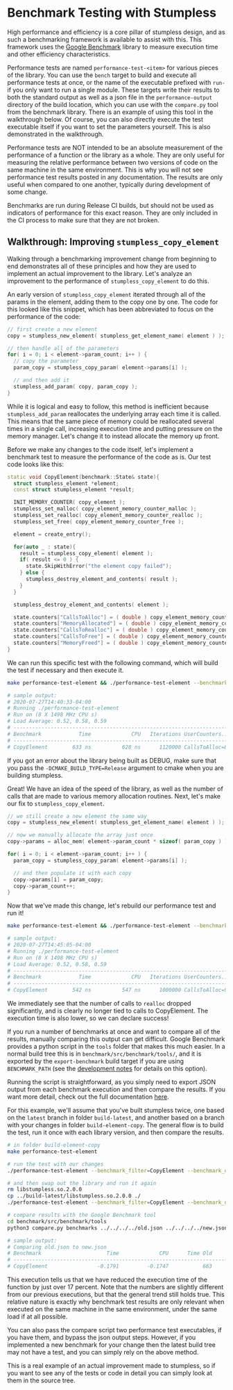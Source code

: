 # Benchmark Testing with Stumpless

High performance and efficiency is a core pillar of stumpless design, and as
such a benchmarking framework is available to assist with this. This framework
uses the [Google Benchmark](https://github.com/google/benchmark) library to
measure execution time and other efficiency characteristics.

Performance tests are named `performance-test-<item>` for various pieces of the
library. You can use the `bench` target to build and execute all performance
tests at once, or the name of the executable prefixed with `run-` if you only
want to run a single module. These targets write their results to both the
standard output as well as a json file in the `performance-output` directory of
the build location, which you can use with the `compare.py` tool from the
benchmark library. There is an example of using this tool in the walkthrough
below. Of course, you can also directly execute the test executable itself if
you want to set the parameters yourself. This is also demonstrated in the
walkthrough.

Performance tests are NOT intended to be an absolute measurement of the
performance of a function or the library as a whole. They are only useful for
measuring the relative performance between two versions of code on the same
machine in the same environment. This is why you will not see performance
test results posted in any documentation. The results are only useful when
compared to one another, typically during development of some change.

Benchmarks are run during Release CI builds, but should not be used as
indicators of performance for this exact reason. They are only included in the
CI process to make sure that they are not broken.

## Walkthrough: Improving `stumpless_copy_element`

Walking through a benchmarking improvement change from beginning to end
demonstrates all of these principles and how they are used to implement an
actual improvement to the library. Let's analyze an improvement to the
performance of `stumpless_copy_element` to do this.

An early version of `stumpless_copy_element` iterated through all of the
params in the element, adding them to the copy one by one. The code for this
looked like this snippet, which has been abbreviated to focus on the performance
of the code:

```c
// first create a new element
copy = stumpless_new_element( stumpless_get_element_name( element ) );

// then handle all of the parameters
for( i = 0; i < element->param_count; i++ ) {
  // copy the parameter
  param_copy = stumpless_copy_param( element->params[i] );

  // and then add it
  stumpless_add_param( copy, param_copy );
}
```

While it is logical and easy to follow, this method is inefficient because
`stumpless_add_param` reallocates the underlying array each time it is called.
This means that the same piece of memory could be reallocated several times in
a single call, increasing execution time and putting pressure on the memory
manager. Let's change it to instead allocate the memory up front.

Before we make any changes to the code itself, let's implement a benchmark test
to measure the performance of the code as is. Our test code looks like this:

```cpp
static void CopyElement(benchmark::State& state){
  struct stumpless_element *element;
  const struct stumpless_element *result;

  INIT_MEMORY_COUNTER( copy_element );
  stumpless_set_malloc( copy_element_memory_counter_malloc );
  stumpless_set_realloc( copy_element_memory_counter_realloc );
  stumpless_set_free( copy_element_memory_counter_free );

  element = create_entry();

  for(auto _ : state){
    result = stumpless_copy_element( element );
    if( result <= 0 ) {
      state.SkipWithError("the element copy failed");
    } else {
      stumpless_destroy_element_and_contents( result );
    }
  }

  stumpless_destroy_element_and_contents( element );

  state.counters["CallsToAlloc"] = ( double ) copy_element_memory_counter.malloc_count;
  state.counters["MemoryAllocated"] = ( double ) copy_element_memory_counter.alloc_total;
  state.counters["CallsToRealloc"] = ( double ) copy_element_memory_counter.realloc_count;
  state.counters["CallsToFree"] = ( double ) copy_element_memory_counter.free_count;
  state.counters["MemoryFreed"] = ( double ) copy_element_memory_counter.free_total;
}
```

We can run this specific test with the following command, which will build the
test if necessary and then execute it.

```sh
make performance-test-element && ./performance-test-element --benchmark_filter=CopyElement

# sample output:
# 2020-07-27T14:40:33-04:00
# Running ./performance-test-element
# Run on (8 X 1498 MHz CPU s)
# Load Average: 0.52, 0.58, 0.59
# ----------------------------------------------------------------------
# Benchmark            Time             CPU   Iterations UserCounters...
# ----------------------------------------------------------------------
# CopyElement        633 ns          628 ns      1120000 CallsToAlloc=8.96001M CallsToFree=10.08M CallsToRealloc=2.24M MemoryAllocated=181.44M MemoryFreed=181.44M
```

If you got an error about the library being built as DEBUG, make sure that you
pass the `-DCMAKE_BUILD_TYPE=Release` argument to cmake when you are building
stumpless.

Great! We have an idea of the speed of the library, as well as the number of
calls that are made to various memory allocation routines. Next, let's make our
fix to `stumpless_copy_element`.

```c
// we still create a new element the same way
copy = stumpless_new_element( stumpless_get_element_name( element ) );

// now we manually allocate the array just once
copy->params = alloc_mem( element->param_count * sizeof( param_copy ) );

for( i = 0; i < element->param_count; i++ ) {
  param_copy = stumpless_copy_param( element->params[i] );

  // and then populate it with each copy
  copy->params[i] = param_copy;
  copy->param_count++;
}
```

Now that we've made this change, let's rebuild our performance test and run it!

```sh
make performance-test-element && ./performance-test-element --benchmark_filter=CopyElement

# sample output:
# 2020-07-27T14:45:05-04:00
# Running ./performance-test-element
# Run on (8 X 1498 MHz CPU s)
# Load Average: 0.52, 0.58, 0.59
# ----------------------------------------------------------------------
# Benchmark            Time             CPU   Iterations UserCounters...
# ----------------------------------------------------------------------
# CopyElement        542 ns          547 ns      1000000 CallsToAlloc=9.00001M CallsToFree=9.00001M CallsToRealloc=2 MemoryAllocated=162M MemoryFreed=162M
```

We immediately see that the number of calls to `realloc` dropped significantly,
and is clearly no longer tied to calls to CopyElement. The execution time is
also lower, so we can declare success!

If you run a number of benchmarks at once and want to compare all of the
results, manually comparing this output can get difficult. Google Benchmark
provides a python script in the `tools` folder that makes this much easier.
In a normal build tree this is in `benchmark/src/benchmark/tools/`, and it is
exported by the `export-benchmark` build target if you are using
`BENCHMARK_PATH` (see the
[development notes](https://github.com/goatshriek/stumpless/blob/latest/docs/development.md)
for details on this option).

Running the script is straightforward, as you simply need to export JSON output
from each benchmark execution and then compare the results. If you want more
detail, check out the full documentation
[here](https://github.com/google/benchmark/blob/master/docs/tools.md).

For this example, we'll assume that you've built stumpless twice, one based on
the `latest` branch in folder `build-latest`, and another based on a branch with
your changes in folder `build-element-copy`. The general flow is to build the
test, run it once with each library version, and then compare the results.

```sh
# in folder build-element-copy
make performance-test-element

# run the test with our changes
./performance-test-element --benchmark_filter=CopyElement --benchmark_out=new.json --benchmark_out_format=json

# and then swap out the library and run it again
rm libstumpless.so.2.0.0
cp ../build-latest/libstumpless.so.2.0.0 ./
./performance-test-element --benchmark_filter=CopyElement --benchmark_out=old.json --benchmark_out_format=json

# compare results with the Google Benchmark tool
cd benchmark/src/benchmark/tools
python3 compare.py benchmarks ../../../../old.json ../../../../new.json

# sample output:
# Comparing old.json to new.json
# Benchmark                     Time             CPU      Time Old      Time New       CPU Old       CPU New
# ----------------------------------------------------------------------------------------------------------
# CopyElement                -0.1791         -0.1747           663           545           663           547
```

This execution tells us that we have reduced the execution time of the function
by just over 17 percent. Note that the numbers are slightly different from our
previous executions, but that the general trend still holds true. This relative
nature is exactly why benchmark test results are only relevant when executed on
the same machine in the same environment, under the same load if at all 
possible.

You can also pass the compare script two performance test executables, if you
have them, and bypass the json output steps. However, if you implemented a new
benchmark for your change then the latest build tree may not have a test, and
you can simply rely on the above method.

This is a real example of an actual improvement made to stumpless, so if you
want to see any of the tests or code in detail you can simply look at them in
the source tree.
